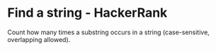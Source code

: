 # Find a string - HackerRank

Count how many times a substring occurs in a string (case-sensitive, overlapping allowed).
